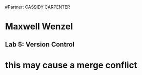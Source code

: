 #Partner: CASSIDY CARPENTER 
# Maxwell Wenzel

## Lab 5: Version Control
# this may cause a merge conflict
